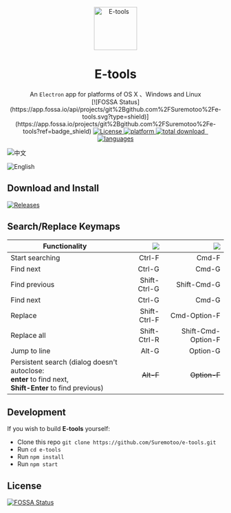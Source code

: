 <p align="center"><img src="https://github.com/Suremotoo/e-tools/blob/master/assets/app-icon/png/512.png" alt="E-tools" width="100" height="100"></p>

<h1 align="center">E-tools</h1>

<div align="center">
  An <code>Electron</code> app for platforms of OS X 、Windows and Linux
</div>

<div align="center">
  <!-- FOSSA Status -->
[![FOSSA Status](https://app.fossa.io/api/projects/git%2Bgithub.com%2FSuremotoo%2Fe-tools.svg?type=shield)](https://app.fossa.io/projects/git%2Bgithub.com%2FSuremotoo%2Fe-tools?ref=badge_shield)

  <!-- License -->
 <a href="https://github.com/Suremotoo/e-tools">
    <img src="https://img.shields.io/github/license/Suremotoo/e-tools.svg" alt="License">
  </a>

  <!-- Platform -->
  <a href="https://github.com/Suremotoo/e-tools">
    <img src="https://img.shields.io/badge/platform-MacOS%7CWindows%7CLinux-orange.svg" alt="platform">
  </a>
  
   <!-- Downloads total -->
  <a href="https://github.com/Suremotoo/e-tools">
    <img src="https://img.shields.io/github/downloads/Suremotoo/e-tools/total.svg" alt="total download">
  </a>
  
   <!-- languages -->
  <a href="https://github.com/Suremotoo/e-tools">
  <img src="https://img.shields.io/badge/languages-%E4%B8%AD%E6%96%87%7CEnglish%7C%D0%A0%D1%83%D1%81%D1%81%D0%BA%D0%B8%D0%B9%20%D1%8F%D0%B7%D1%8B%D0%BA-green.svg" alt="languages">
  </a>
</div>


![中文](https://github.com/Suremotoo/e-tools/blob/master/assets/img/screenshot.png)

![English](https://github.com/Suremotoo/e-tools/blob/master/assets/img/us-screenshot.png)


## Download and Install

[![Releases](https://img.shields.io/conda/pn/conda-forge/python.svg?style=for-the-badge)](https://github.com/Suremotoo/e-tools/releases)


## Search/Replace Keymaps

| Functionality      | ![]( https://github.com/ryanoasis/nerd-fonts/wiki/screenshots/v1.0.x/windows-pass-sm.png)   |  ![]( https://github.com/ryanoasis/nerd-fonts/wiki/screenshots/v1.0.x/mac-pass-sm.png)   |
| --------   | -----:  |  -----:  |
| Start searching     |  Ctrl-F  |  Cmd-F  |
| Find next        |   Ctrl-G  |  Cmd-G   |
| Find previous        |    Shift-Ctrl-G  | Shift-Cmd-G  |
| Find next        |   Ctrl-G  |  Cmd-G   |
| Replace        |   Shift-Ctrl-F  |  Cmd-Option-F   |
| Replace all        |   Shift-Ctrl-R  |  Shift-Cmd-Option-F   |
| Jump to line        |   Alt-G   | Option-G 
| Persistent search (dialog doesn't autoclose:<br> **enter** to find next, <br>**Shift-Enter** to find previous)       |   ~~Alt-F~~   | ~~Option-F~~ |


## Development

If you wish to build **E-tools** yourself:

- Clone this repo
  `git clone https://github.com/Suremotoo/e-tools.git`
- Run `cd e-tools`
- Run `npm install`
- Run `npm start`

## License

[![FOSSA Status](https://app.fossa.io/api/projects/git%2Bgithub.com%2FSuremotoo%2Fe-tools.svg?type=large)](https://app.fossa.io/projects/git%2Bgithub.com%2FSuremotoo%2Fe-tools?ref=badge_large)
